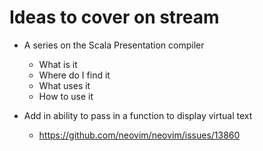 # Ideas to cover on stream

- A series on the Scala Presentation compiler
    - What is it
    - Where do I find it
    - What uses it
    - How to use it

- Add in ability to pass in a function to display virtual text
    - https://github.com/neovim/neovim/issues/13860
